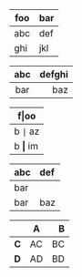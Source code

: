 | foo | bar |
|-----|-----|
| abc | def |
| ghi | jkl |

| abc | defghi |
:-: | -----------:
bar | baz

| f\|oo  |
| ------ |
| b `\|` az |
| b **\|** im |

| abc | def |
| --- |:----|
| bar |
| bar | baz | boo |

|       | A  |  B |
|:------|----|---:|
| **C** | AC | BC |
| **D** | AD | BD |
